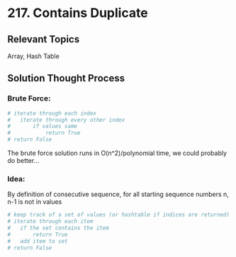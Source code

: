 # 217. Contains Duplicate

## Relevant Topics
Array, Hash Table

## Solution Thought Process
### Brute Force:
```python
# iterate through each index
#   iterate through every other index
#       if values same
#           return True
# return False
```
The brute force solution runs in O(n^2)/polynomial time, we could probably do better...

### Idea:
By definition of consecutive sequence, for all starting sequence numbers n, n-1 is not in values
```python
# keep track of a set of values (or hashtable if indices are returned)
# iterate through each item
#   if the set contains the item
#       return True
#   add item to set
# return False
```